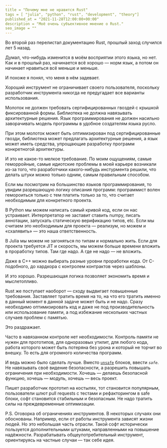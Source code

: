 ```yaml
---
title = "Почему мне не нравится Rust"
tags = [ "julia", "python", "rust", "development", "theory"]
published_at = "2021-11-28T12:00:00+00:00"
description = "Моё очень субъективное мнение о Rust."
seo_image = ""
---
```


Во второй раз перелистал документацию Rust, прошлый заход случился лет 5 назад.

Думал, что-нибудь изменится в моём восприятии этого языка, но нет. Как и в прошлый раз, начинается всё хорошо — норм язык, а потом он начинает нравиться всё меньше и меньше.

И похоже я понял, что меня в нём задевает.

<!-- more -->

Хороший инструмент не ограничивает своего пользователя, поскольку разработчик инструмента никогда не предугадает все варианты использования.

Молоток не должен требовать сертифицированных гвоздей с крышкой фиксированной формы. Библиотека не должна навязывать архитектурные решения. Язык программирования не должен насильно заворачивать модель программы в удобное создателям языка русло.

При этом молоток может быть оптимизирован под сертифицированные гвозди, библиотека может предлагать архитектурные решения, а язык может иметь средства, упрощающие разработку программ конкретногой архитектуры.

И это не какое-то мелкое требование. По моим ощущениям, самые геморройные, самые идиотские проблемы в моей карьере возникали из-за того, что разработчики какого-нибудь инстурмента решили, что делать штуки можно только одним, самым правильным способом.

Если мы посмотрим на большинство языков программирования, то увидим разрешающую логику описания программ: программист волен гемороиться только с тем платить только за то, что считает необходимым для конкретного проекта.

В Python мы можем написать самый кривой код, если он нас устраивает. Интерпретатор не заставит ставить numpy, писать аннотации, запускать статическую верификацию типов, etc. Если мы считаем это необходимым для проекта — реализум, но можем и «схалявить» — это наша ответственность.

В Julia мы можем не загоняться по типам и нормально жить. Если для проекта требуется JIT и скорость, мы можем больше времени вложить в проработку типов. Там где надо. А где не надо — не вложить.

Даже в C++ можно выбирать разные уровни проработки кода. От C-подобного, до хардкора с контролем контрактов через шаблоны.

И это хорошо. Разрешающая логика позволяет экономить время и мыслетопливо.

Rust же поступает наоборот — сходу выдвигает повышенные требования. Заставляет тратить время на то, на что его тратить именно в данный момент в данной задаче может быть и не надо. Сразу необходимо оптимизировать код и даже не под производительность или использование памяти, а под избежание нескольких частных случаев проблем с памятью.

Это раздражает.

Часто в навязанном контроле нет необходимости. Контроль памяти не нужен для прототипов, для одноразовых утилит, для любого кода, работа которого может быть потеряна без урона и который не торчит во внешку. То есть для огромного количества программ.

И ведь можно было сделать лучше. Вместо [`unsafe`](https://doc.rust-lang.org/book/ch19-01-unsafe-rust.html) блоков, ввести _`safe`_. Не навязывать своё видение безопасности, а разрешить повышать ограничения при необходимости. Хочешь — делаешь безопасной функцию, хочешь — модуль, хочешь — весь проект.

Пишет разработчик прототип на костылях, тот становится популярным, пользователи шлют pull requests с тестами и рефакторингом в safe блоки, софт становится стабильным и безопасным. Не надо тратить силы на преждевременные оптимизации.

P.S. Оговорка об ограничениях инструментов. В некоторых случаях они обоснованы. Например, если от работы инструмента зависят жизни людей. Но это небольшая часть отрасли. Такой софт исторически пользуется дополнительными штуками, направленными на повышение надёжности. Разрабатывать общеупотребительный инструмент, ориентируясь на частные случаи — так себе идея.
